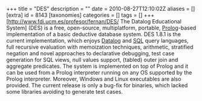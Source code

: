 +++
title = "DES"
description = ""
date = 2010-08-27T12:10:02Z
aliases = []
[extra]
id = 8143
[taxonomies]
categories = []
tags = []
+++
[http://www.fdi.ucm.es/profesor/fernan/DES/ The Datalog Educational System] (DES) is a free, open-source, multiplatform, portable, [Prolog](https://rosettacode.org/wiki/Prolog)-based implementation of a basic deductive database system. DES 1.8.1 is the current implementation, which enjoys [Datalog](https://rosettacode.org/wiki/Datalog) and [SQL](https://rosettacode.org/wiki/SQL) query languages, full recursive evaluation with memoization techniques, arithmetic, stratified negation and novel approaches to declarative debugging, test case generation for SQL views, null values support, (tabled) outer join and aggregate predicates. The system is implemented on top of Prolog and it can be used from a Prolog interpreter running on any OS supported by the Prolog interpreter. Moreover, Windows and Linux executables are also provided. The current release is only a bug-fix for binaries, which lacked some libraries avoiding to generate test cases.
